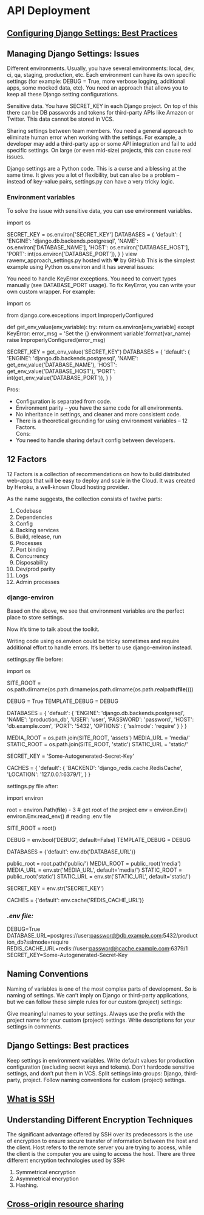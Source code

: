 # API Deployment
## [Configuring Django Settings: Best Practices](https://djangostars.com/blog/configuring-django-settings-best-practices/)

## Managing Django Settings: Issues
Different environments. Usually, you have several environments: local, dev, ci, qa, staging, production, etc. Each environment can have its own specific settings (for example: DEBUG = True, more verbose logging, additional apps, some mocked data, etc). You need an approach that allows you to keep all these Django setting configurations.

Sensitive data. You have SECRET_KEY in each Django project. On top of this there can be DB passwords and tokens for third-party APIs like Amazon or Twitter. This data cannot be stored in VCS.

Sharing settings between team members. You need a general approach to eliminate human error when working with the settings. For example, a developer may add a third-party app or some API integration and fail to add specific settings. On large (or even mid-size) projects, this can cause real issues.

Django settings are a Python code. This is a curse and a blessing at the same time. It gives you a lot of flexibility, but can also be a problem – instead of key-value pairs, settings.py can have a very tricky logic.

### Environment variables
To solve the issue with sensitive data, you can use environment variables.

import os


SECRET_KEY = os.environ['SECRET_KEY']
DATABASES = {
    'default': {
        'ENGINE': 'django.db.backends.postgresql',
        'NAME': os.environ['DATABASE_NAME'],
        'HOST': os.environ['DATABASE_HOST'],
        'PORT': int(os.environ['DATABASE_PORT']),
    }
}
view rawenv_approach_settings.py hosted with ❤ by GitHub
This is the simplest example using Python os.environ and it has several issues:

You need to handle KeyError exceptions.
You need to convert types manually (see DATABASE_PORT usage).
To fix KeyError, you can write your own custom wrapper. For example:

import os

from django.core.exceptions import ImproperlyConfigured


def get_env_value(env_variable):
    try:
      	return os.environ[env_variable]
    except KeyError:
        error_msg = 'Set the {} environment variable'.format(var_name)
        raise ImproperlyConfigured(error_msg)


SECRET_KEY = get_env_value('SECRET_KEY')
DATABASES = {
    'default': {
        'ENGINE': 'django.db.backends.postgresql',
        'NAME': get_env_value('DATABASE_NAME'),
        'HOST': get_env_value('DATABASE_HOST'),
        'PORT': int(get_env_value('DATABASE_PORT')),
    }
}

Pros:
- Configuration is separated from code.
- Environment parity – you have the same code for all environments.
- No inheritance in settings, and cleaner and more consistent code.
- There is a theoretical grounding for using environment variables – 12 Factors.\
Cons:
- You need to handle sharing default config between developers.

## 12 Factors
12 Factors is a collection of recommendations on how to build distributed web-apps that will be easy to deploy and scale in the Cloud. It was created by Heroku, a well-known Cloud hosting provider.

As the name suggests, the collection consists of twelve parts:

1. Codebase
2. Dependencies
3. Config
4. Backing services
5. Build, release, run
6. Processes
7. Port binding
8. Concurrency
9. Disposability
10. Dev/prod parity
11. Logs
12. Admin processes

### django-environ
Based on the above, we see that environment variables are the perfect place to store settings.

Now it’s time to talk about the toolkit.

Writing code using os.environ could be tricky sometimes and require additional effort to handle errors. It’s better to use django-environ instead.

settings.py file before:

import os


SITE_ROOT = os.path.dirname(os.path.dirname(os.path.dirname(os.path.realpath(__file__))))

DEBUG = True
TEMPLATE_DEBUG = DEBUG

DATABASES = {
    'default': {
        'ENGINE': 'django.db.backends.postgresql',
        'NAME': 'production_db',
        'USER': 'user',
        'PASSWORD': 'password',
        'HOST': 'db.example.com',
        'PORT': '5432',
        'OPTIONS': {
            'sslmode': 'require'
        }
    }
}

MEDIA_ROOT = os.path.join(SITE_ROOT, 'assets')
MEDIA_URL = 'media/'
STATIC_ROOT = os.path.join(SITE_ROOT, 'static')
STATIC_URL = 'static/'

SECRET_KEY = 'Some-Autogenerated-Secret-Key'

CACHES = {
    'default': {
        'BACKEND': 'django_redis.cache.RedisCache',
        'LOCATION': '127.0.0.1:6379/1',
    }
}

settings.py file after:

import environ


root = environ.Path(__file__) - 3  # get root of the project
env = environ.Env()
environ.Env.read_env()  # reading .env file

SITE_ROOT = root()

DEBUG = env.bool('DEBUG', default=False)
TEMPLATE_DEBUG = DEBUG

DATABASES = {'default': env.db('DATABASE_URL')}

public_root = root.path('public/')
MEDIA_ROOT = public_root('media')
MEDIA_URL = env.str('MEDIA_URL', default='media/')
STATIC_ROOT = public_root('static')
STATIC_URL = env.str('STATIC_URL', default='static/')

SECRET_KEY = env.str('SECRET_KEY')

CACHES = {'default': env.cache('REDIS_CACHE_URL')}

### ***.env file:***

DEBUG=True
DATABASE_URL=postgres://user:password@db.example.com:5432/production_db?sslmode=require
REDIS_CACHE_URL=redis://user:password@cache.example.com:6379/1
SECRET_KEY=Some-Autogenerated-Secret-Key

## Naming Conventions
Naming of variables is one of the most complex parts of development. So is naming of settings. We can’t imply on Django or third-party applications, but we can follow these simple rules for our custom (project) settings:

Give meaningful names to your settings.
Always use the prefix with the project name for your custom (project) settings.
Write descriptions for your settings in comments.

## Django Settings: Best practices
Keep settings in environment variables.
Write default values for production configuration (excluding secret keys and tokens).
Don’t hardcode sensitive settings, and don’t put them in VCS.
Split settings into groups: Django, third-party, project.
Follow naming conventions for custom (project) settings.

## [What is SSH](https://www.hostinger.com/tutorials/ssh-tutorial-how-does-ssh-work)

## Understanding Different Encryption Techniques
The significant advantage offered by SSH over its predecessors is the use of encryption to ensure secure transfer of information between the host and the client. Host refers to the remote server you are trying to access, while the client is the computer you are using to access the host. There are three different encryption technologies used by SSH:

1. Symmetrical encryption
2. Asymmetrical encryption
3. Hashing.

## [Cross-origin resource sharing](https://en.m.wikipedia.org/wiki/Cross-origin_resource_sharing)